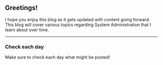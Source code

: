 ## Greetings!

I hope you enjoy this blog as it gets updated with content going forward. This blog will cover various topics regarding System Administration that I learn about over time.

---

### Check each day

Make sure to check each day what might be posted!

